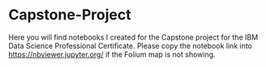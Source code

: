 # Capstone-Project
Here you will find notebooks I created for the Capstone project for the IBM Data Science Professional Certificate. Please copy the notebook link into https://nbviewer.jupyter.org/ if the Folium map is not showing.
